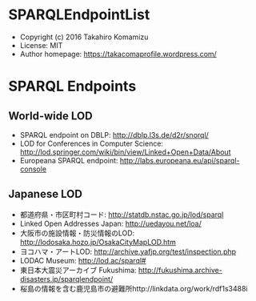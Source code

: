 # SPARQLEndpointList

* Copyright (c) 2016 Takahiro Komamizu
* License: MIT
* Author homepage: https://takacomaprofile.wordpress.com/

# SPARQL Endpoints

## World-wide LOD
- SPARQL endpoint on DBLP: http://dblp.l3s.de/d2r/snorql/
- LOD for Conferences in Computer Science: http://lod.springer.com/wiki/bin/view/Linked+Open+Data/About
- Europeana SPARQL endpoint: http://labs.europeana.eu/api/sparql-console

## Japanese LOD
- 都道府県・市区町村コード: http://statdb.nstac.go.jp/lod/sparql
- Linked Open Addresses Japan: http://uedayou.net/loa/
- 大阪市の施設情報・防災情報のLOD: http://lodosaka.hozo.jp/OsakaCityMapLOD.htm
- ヨコハマ・アートLOD: http://archive.yafjp.org/test/inspection.php
- LODAC Museum: http://lod.ac/sparql#
- 東日本大震災アーカイブ Fukushima: http://fukushima.archive-disasters.jp/sparqlendpoint/
- 桜島の情報を含む鹿児島市の避難所http://linkdata.org/work/rdf1s3488i
